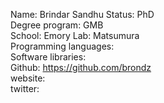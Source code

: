 Name: Brindar Sandhu
Status: PhD  
Degree program: GMB  
School: Emory 
Lab: Matsumura  
Programming languages:  
Software libraries:  
Github: https://github.com/brondz  
website:  
twitter:  

